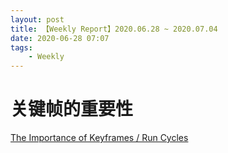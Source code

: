 ```yaml
---
layout: post
title: 【Weekly Report】2020.06.28 ~ 2020.07.04
date: 2020-06-28 07:07
tags:
    - Weekly
---
```


# 关键帧的重要性

[The Importance of Keyframes / Run Cycles](https://www.youtube.com/watch?v=fJosaT1sCfs)